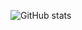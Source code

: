 <!-- 
[1.2]: https://raw.githubusercontent.com/MartinHeinz/MartinHeinz/master/linkedin-3-16.png (LinkedIn icon without padding)
[1]: www.linkedin.com/in/gabriel-beims-bräsche
-->
<!-- **soreana/soreana** is a ✨ _special_ ✨ repository because its `README.md` (this file) appears on your GitHub profile. 

Here are some ideas to get you started:

- 🔭 I’m currently working on ...
- 🌱 I’m currently learning ...
- 👯 I’m looking to collaborate on ...
- 🤔 I’m looking for help with ...
- 💬 Ask me about ...
- 📫 How to reach me: ...
- 😄 Pronouns: ...
- ⚡ Fun fact: ...
-->
<!--
![GitHub stats](https://github-readme-stats.vercel.app/api?username=gabrielbrascher&show_icons=true&hide_border=true&count_private=true&show_icons=true&layout=compact)
![GitHub stats](https://github-readme-stats.vercel.app/api/top-langs/?username=gabrielbrascher&show_icons=true&hide_border=true&count_private=true&show_icons=true&layout=compact)
-->

![GitHub stats](https://github-readme-stats.vercel.app/api?username=soreana&show_icons=true&theme=graywhite&include_all_commits=true&hide=stars)

<!-- &include_all_commits=true -->

<!--
  ![visitors](https://visitor-badge.glitch.me/badge?page_id=gabrielbrascher)
-->
